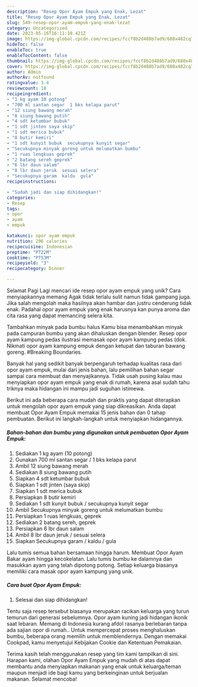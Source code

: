 ```yaml
---
description: "Resep Opor Ayam Empuk yang Enak, Lezat"
title: "Resep Opor Ayam Empuk yang Enak, Lezat"
slug: 549-resep-opor-ayam-empuk-yang-enak-lezat
category: Uncategorized
date: 2023-05-16T16:11:10.421Z
image: https://img-global.cpcdn.com/recipes/fccf8b2d488b7ad9/680x482cq70/opor-ayam-empuk-foto-resep-utama.jpg
hideToc: false
enableToc: true
enableTocContent: false
thumbnail: https://img-global.cpcdn.com/recipes/fccf8b2d488b7ad9/680x482cq70/opor-ayam-empuk-foto-resep-utama.jpg
cover: https://img-global.cpcdn.com/recipes/fccf8b2d488b7ad9/680x482cq70/opor-ayam-empuk-foto-resep-utama.jpg
author: Admin
authorAv: notfound
ratingvalue: 3.4
reviewcount: 18
recipeingredient:
- "1 kg ayam 10 potong"
- "700 ml santan segar  1 bks kelapa parut"
- "12 siung bawang merah"
- "8 siung bawang putih"
- "4 sdt ketumbar bubuk"
- "1 sdt jinten saya skip"
- "1 sdt merica bubuk"
- "8 butir kemiri"
- "1 sdt kunyit bubuk  secukupnya kunyit segar"
- "Secukupnya minyak goreng untuk melumatkan bumbu"
- "1 ruas lengkuas geprek"
- "2 batang sereh geprek"
- "6 lbr daun salam"
- "8 lbr daun jeruk  sesuai selera"
- "Secukupnya garam  kaldu  gula"
recipeinstructions:

- "Sudah jadi dan siap dihidangkan!"
categories:
- Resep
tags:
- opor
- ayam
- empuk

katakunci: opor ayam empuk 
nutrition: 296 calories
recipecuisine: Indonesian
preptime: "PT22M"
cooktime: "PT53M"
recipeyield: "3"
recipecategory: Dinner

---
```



Selamat Pagi Lagi mencari ide resep opor ayam empuk yang unik? Cara menyiapkannya memang Agak tidak terlalu sulit namun tidak gampang juga. Jika salah mengolah maka hasilnya akan hambar dan justru cenderung tidak enak. Padahal opor ayam empuk yang enak harusnya kan punya aroma dan cita rasa yang dapat memancing selera kita.


Tambahkan minyak pada bumbu halus Kamu bisa menambahkan minyak pada campuran bumbu yang akan dihaluskan dengan blender. Resep opor ayam kampung pedas ilustrasi memasak opor ayam kampung pedas (dok. Nikmati opor ayam kampung empuk dengan ketupat dan taburan bawang goreng. #Breaking Boundaries.

Banyak hal yang sedikit banyak berpengaruh terhadap kualitas rasa dari opor ayam empuk, mulai dari jenis bahan, lalu pemilihan bahan segar sampai cara membuat dan menyajikannya. Tidak usah pusing kalau mau menyiapkan opor ayam empuk yang enak di rumah, karena asal sudah tahu triknya maka hidangan ini mampu jadi suguhan istimewa.


Berikut ini ada beberapa cara mudah dan praktis yang dapat diterapkan untuk mengolah opor ayam empuk yang siap dikreasikan. Anda dapat membuat Opor Ayam Empuk memakai 15 jenis bahan dan 0 tahap pembuatan. Berikut ini langkah-langkah untuk menyiapkan hidangannya.

<!--inarticleads1-->

##### Bahan-bahan dan bumbu yang digunakan untuk pembuatan Opor Ayam Empuk:

1. Sediakan 1 kg ayam (10 potong)
1. Gunakan 700 ml santan segar / 1 bks kelapa parut
1. Ambil 12 siung bawang merah
1. Sediakan 8 siung bawang putih
1. Siapkan 4 sdt ketumbar bubuk
1. Siapkan 1 sdt jinten (saya skip)
1. Siapkan 1 sdt merica bubuk
1. Persiapkan 8 butir kemiri
1. Sediakan 1 sdt kunyit bubuk / secukupnya kunyit segar
1. Ambil Secukupnya minyak goreng untuk melumatkan bumbu
1. Persiapkan 1 ruas lengkuas, geprek
1. Sediakan 2 batang sereh, geprek
1. Persiapkan 6 lbr daun salam
1. Ambil 8 lbr daun jeruk / sesuai selera
1. Siapkan Secukupnya garam / kaldu / gula


Lalu tumis semua bahan bersamaan hingga harum. Membuat Opor Ayam Bakar ayam hingga kecokelatan. Lalu tumis bumbu ke dalamnya dan masukkan ayam yang telah dipotong potong. Setiap keluarga biasanya memiliki cara masak opor ayam kampung yang unik. 

<!--inarticleads2-->

##### Cara buat Opor Ayam Empuk:


1. Selesai dan siap dihidangkan!

Tentu saja resep tersebut biasanya merupakan racikan keluarga yang turun temurun dari generasi sebelumnya. Opor ayam kuning jadi hidangan ikonik saat lebaran. Memang di Indonesia kurang afdol rasanya berlebaran tanpa ada sajian opor di rumah.. Untuk mempercepat proses menghaluskan bumbu, beberapa orang memilih untuk memblendernya. Dengan memakai Cookpad, kamu menyetujui Kebijakan Cookie dan Ketentuan Pemakaian. 

Terima kasih telah menggunakan resep yang tim kami tampilkan di sini. Harapan kami, olahan Opor Ayam Empuk yang mudah di atas dapat membantu anda menyiapkan makanan yang enak untuk keluarga/teman maupun menjadi ide bagi kamu yang berkeinginan untuk berjualan makanan. Selamat mencoba!
